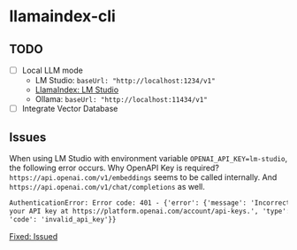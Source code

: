 # llamaindex-cli

## TODO

- [ ] Local LLM mode
  - LM Studio: `baseUrl: "http://localhost:1234/v1"`
  - [LlamaIndex: LM Studio](https://docs.llamaindex.ai/en/stable/examples/llm/lmstudio/)
  - Ollama: `baseUrl: "http://localhost:11434/v1"`
- [ ] Integrate Vector Database

## Issues

When using LM Studio with environment variable `OPENAI_API_KEY=lm-studio`, the following error occurs.
Why OpenAPI Key is required? `https://api.openai.com/v1/embeddings` seems to be called internally. And `https://api.openai.com/v1/chat/completions` as well.

```txt
AuthenticationError: Error code: 401 - {'error': {'message': 'Incorrect API key provided: lm-studio. You can find
your API key at https://platform.openai.com/account/api-keys.', 'type': 'invalid_request_error', 'param': None,
'code': 'invalid_api_key'}}
```

[Fixed: Issued](https://github.com/run-llama/llama_index/issues/18349)
